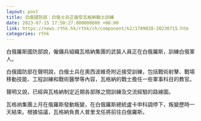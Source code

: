 ```yaml
---
layout: post
title: 白俄國防部：白俄士兵正接受瓦格納戰士訓練
date: 2023-07-15 17:50:27.000000000 +08:00
link: https://news.rthk.hk/rthk/ch/component/k2/1709028-20230715.htm
categories: rthk
---
```


白俄羅斯國防部說，僱傭兵組織瓦格納集團的武裝人員正在白俄羅斯，訓練白俄軍人。

白俄國防部在聲明說，白俄士兵在奧西波維奇附近接受訓練，包括戰術射擊、戰場移動技能、工程訓練和戰術醫學等內容，瓦格納的戰士擔任一些軍事科目的教官。

聲明又說，已經與瓦格納制定近期各部隊之間訓練及交流經驗的路線圖。

瓦格纳集團上月在俄羅斯發動叛變，在白俄羅斯總統盧卡申科調停下，叛變歷時一天結束。根據協議，瓦格納負責人普里戈任將前往白俄羅斯。
